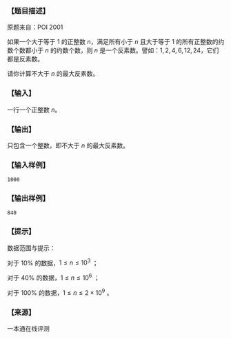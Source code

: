 ### 【题目描述】

原题来自：POI 2001

如果一个大于等于 $1$ 的正整数 $n$，满足所有小于 $n$ 且大于等于 $1$ 的所有正整数的约数个数都小于 $n$ 的约数个数，则 $n$ 是一个反素数。譬如：$1, 2, 4, 6, 12, 24$，它们都是反素数。

请你计算不大于 $n$ 的最大反素数。

### 【输入】

一行一个正整数 $n$。

### 【输出】

只包含一个整数，即不大于 $n$ 的最大反素数。

### 【输入样例】

```
1000
```

### 【输出样例】

```
840
```

### 【提示】

数据范围与提示：

对于 10% 的数据，$1≤n≤10^3$ ；

对于 40% 的数据，$1≤n≤10^6$ ；

对于 100% 的数据，$1≤n≤2×10^9$ 。


 ### 【来源】

 一本通在线评测 